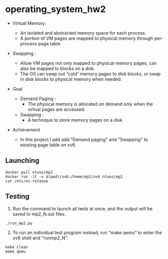 # operating_system_hw2

- Virtual Memory:
    - An isolated and abstracted memory space for each process.
    - A portion of VM pages are mapped to physical memory through per-process page table.
- Swapping :
    - Allow VM pages not only mapped to physical memory pages, can also be mapped to
blocks on a disk.
    - The OS can swap out “cold” memory pages to disk blocks, or swap in disk blocks to physical memory when needed.

- Goal
    - Demand Paging :
        - The physical memory is allocated on demand only when the virtual pages are accessed.
    - Swapping :
        - A technique to store memory pages on a disk.

- Achievement
    - In this project I add add "Demand paging" and "Swapping" to existing page table on xv6.

## Launching

```shell
docker pull ntuos/mp2
docker run -it -v $(pwd)/xv6:/home/mp2/xv6 ntuos/mp2
cat /etc/os-release
```

## Testing

1. Run the command to launch all tests at once, and the output will be saved to mp2_N.out files.
```shell
./run_mp2.py
```
2. To run an individual test program instead, run “make qemu” to enter the xv6 shell and “runmp2_N”.
```shell
make clean
make qemu
```